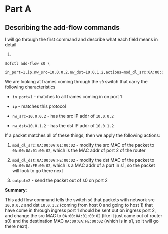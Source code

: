 # Part A

## Describing the add-flow commands

I will go through the first command and describe what each field means in detail

1. 
```
$ofctl add-flow s0 \
    in_port=1,ip,nw_src=10.0.0.2,nw_dst=10.0.1.2,actions=mod_dl_src:0A:00:0A:01:00:02,mod_dl_dst:0A:00:0A:FE:00:02,output=2 
```

We are looking at frames coming through the `s0` switch that carry the following characteristics

- `in_port=1` - matches to all frames coming in on port 1

- `ip` - matches this protocol

- `nw_src=10.0.0.2` - has the src IP addr of `10.0.0.2`

- `nw_dst=10.0.1.2` - has the dst IP addr of `10.0.1.2`

If a packet matches all of these things, then we apply the following actions:

1. `mod_dl_src:0A:00:0A:01:00:02` - modify the src MAC of the packet to `0A:00:0A:01:00:02`, which is the MAC addr of port 2 of the router

2. `mod_dl_dst:0A:00:0A:FE:00:02` - modify the dst MAC of the packet to `0A:00:0A:FE:00:02`, which is a MAC addr of a port in s1, so the packet will look to go there next

3. `output=2` - send the packet out of s0 on port 2


**Summary**:


This add flow command tells the switch `s0` that packets with network src `10.0.0.2` and dst `10.0.1.2` (coming from host 0 and going to host 1) that have come in through ingress port 1 should be sent out on ingress port 2, and change the src MAC to `0A:00:0A:01:00:02` (like it just came out of router s0) and the destination MAC `0A:00:0A:FE:00:02` (which is in s1, so it will go there next).
